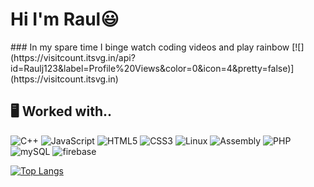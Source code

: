 <h1 text-align="center;"> Hi I'm Raul😃 </h1>
### In my spare time I binge watch coding videos and play rainbow
[![](https://visitcount.itsvg.in/api?id=Raulj123&label=Profile%20Views&color=0&icon=4&pretty=false)](https://visitcount.itsvg.in)

##  🖥️ Worked with.. 
![C++](https://img.shields.io/badge/c++-%2300599C.svg?style=for-the-badge&logo=c%2B%2B&logoColor=white) ![JavaScript](https://img.shields.io/badge/javascript-%23323330.svg?style=for-the-badge&logo=javascript&logoColor=%23F7DF1E) ![HTML5](https://img.shields.io/badge/html5-%23E34F26.svg?style=for-the-badge&logo=html5&logoColor=white) ![CSS3](https://img.shields.io/badge/css3-%231572B6.svg?style=for-the-badge&logo=css3&logoColor=white) ![Linux](https://img.shields.io/badge/Linux-FCC624?style=for-the-badge&logo=linux&logoColor=black) ![Assembly](https://img.shields.io/badge/Assembly-%237FFF00.svg?style=for-the-badge&) ![PHP](https://img.shields.io/badge/php-%23323330.svg?style=for-the-badge&logo=php&logoColor=%23F7RF1E) ![mySQL](https://img.shields.io/badge/mySQL-%23323330.svg?style=for-the-badge&logo=mySQL&logoColor=%23F7PF1E) ![firebase](https://img.shields.io/badge/firebase-%2300599C.svg?style=for-the-badge&logo=firebase&logoColor=white)

[![Top Langs](https://github-readme-stats.vercel.app/api/top-langs/?username=Raulj123&layout=compact&theme=dark)](https://github.com/Raulj123/github-readme-stats)
